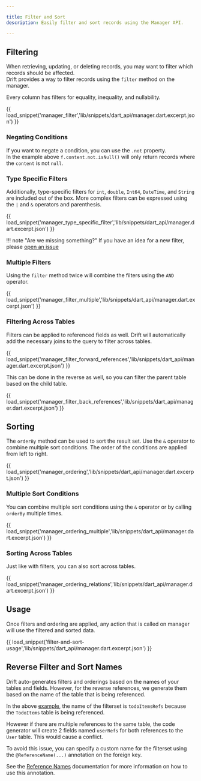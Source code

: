 ```yaml
---

title: Filter and Sort
description: Easily filter and sort records using the Manager API.

---
```




## Filtering

When retrieving, updating, or deleting records, you may want to filter which records should be affected.  
Drift provides a way to filter records using the `filter` method on the manager.

Every column has filters for equality, inequality, and nullability.  

{{ load_snippet('manager_filter','lib/snippets/dart_api/manager.dart.excerpt.json') }}

### Negating Conditions

If you want to negate a condition, you can use the `.not` property.  
In the example above `f.content.not.isNull()` will only return records where the `content`  is not `null`.

### Type Specific Filters

Additionally, type-specific filters for `int`, `double`, `Int64`, `DateTime`, and `String` are included out of the box.
More complex filters can be expressed using the `|` and `&` operators and parenthesis.

{{ load_snippet('manager_type_specific_filter','lib/snippets/dart_api/manager.dart.excerpt.json') }}

!!! note "Are we missing something?"
    If you have an idea for a new filter, please [open an issue](https://github.com/simolus3/drift/issues/new?template=feature_request.md)

### Multiple Filters

Using the `filter` method twice will combine the filters using the `AND` operator.

{{ load_snippet('manager_filter_multiple','lib/snippets/dart_api/manager.dart.excerpt.json') }}

### Filtering Across Tables

Filters can be applied to referenced fields as well.
Drift will automatically add the necessary joins to the query to filter across tables.

{{ load_snippet('manager_filter_forward_references','lib/snippets/dart_api/manager.dart.excerpt.json') }}

This can be done in the reverse as well, so you can filter the parent table based on the child table.

{{ load_snippet('manager_filter_back_references','lib/snippets/dart_api/manager.dart.excerpt.json') }}


## Sorting

The `orderBy` method can be used to sort the result set.
Use the `&` operator to combine multiple sort conditions. The order of the conditions are applied from left to right.

{{ load_snippet('manager_ordering','lib/snippets/dart_api/manager.dart.excerpt.json') }}


### Multiple Sort Conditions

You can combine multiple sort conditions using the `&` operator or by calling `orderBy` multiple times.

{{ load_snippet('manager_ordering_multiple','lib/snippets/dart_api/manager.dart.excerpt.json') }}


### Sorting Across Tables

Just like with filters, you can also sort across tables.

{{ load_snippet('manager_ordering_relations','lib/snippets/dart_api/manager.dart.excerpt.json') }}

## Usage

Once filters and ordering are applied, any action that is called on manager will use the filtered and sorted data.

{{ load_snippet('filter-and-sort-usage','lib/snippets/dart_api/manager.dart.excerpt.json') }}

## Reverse Filter and Sort Names

Drift auto-generates filters and orderings based on the names of your tables and fields. 
However, for the reverse references, we generate them based on the name of the table that is being referenced.

In the above [example](#filtering-across-tables), the name of the filterset is `todoItemsRefs` because the `TodoItems` table is being referenced.

However if there are multiple references to the same table, the code generator will create 2 fields named `userRefs` for both references to the `User` table. This would cause a conflict.

To avoid this issue, you can specify a custom name for the filterset using the `@ReferenceName(...)` annotation on the foreign key.

See the [Reference Names](./references.md#reference-names) documentation for more information on how to use this annotation.

